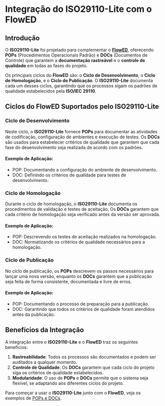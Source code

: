 # Integração do ISO29110-Lite com o FlowED

## Introdução

O **ISO29110-Lite** foi projetado para complementar o [**FlowED**](https://github.com/SysDevTools/FlowED), oferecendo **POPs** (Procedimentos Operacionais Padrão) e **DOCs** (Documentos de Controle) que garantem a **documentação rastreável** e o **controle de qualidade** em todas as fases do projeto.

Os principais ciclos do **FlowED** são: o **Ciclo de Desenvolvimento**, o **Ciclo de Homologação**, e o **Ciclo de Publicação**. O **ISO29110-Lite** documenta cada um desses ciclos, garantindo que os processos sigam os padrões de qualidade estabelecidos pela **ISO/IEC 29110**.

## Ciclos do FlowED Suportados pelo ISO29110-Lite

### **Ciclo de Desenvolvimento**
Neste ciclo, o **ISO29110-Lite** fornece **POPs** para documentar as atividades de codificação, configuração de ambientes e execução de testes. Os **DOCs** são usados para estabelecer critérios de qualidade que garantem que cada fase do desenvolvimento seja realizada de acordo com os padrões.

#### Exemplo de Aplicação:
- POP: Documentando a configuração do ambiente de desenvolvimento.
- DOC: Definindo os critérios de qualidade para testes de desenvolvimento.

### **Ciclo de Homologação**
Durante o ciclo de homologação, o **ISO29110-Lite** documenta os procedimentos de validação e testes de aceitação. Os **DOCs** garantem que cada critério de homologação seja verificado antes da versão ser aprovada.

#### Exemplo de Aplicação:
- POP: Descrevendo os testes de aceitação realizados na homologação.
- DOC: Normatizando os critérios de qualidade necessários para a homologação.

### **Ciclo de Publicação**
No ciclo de publicação, os **POPs** descrevem os passos necessários para lançar uma nova versão, enquanto os **DOCs** garantem que a publicação seja feita de forma consistente, documentada e livre de erros.

#### Exemplo de Aplicação:
- POP: Documentando o processo de preparação para a publicação.
- DOC: Garantindo que todos os critérios de qualidade foram atendidos antes da publicação.

## Benefícios da Integração

A integração entre o **ISO29110-Lite** e o **FlowED** traz os seguintes benefícios:

1. **Rastreabilidade**: Todos os processos são documentados e podem ser auditados a qualquer momento.
2. **Controle de Qualidade**: Os **DOCs** garantem que cada ciclo do projeto siga os critérios de qualidade estabelecidos.
3. **Modularidade**: O uso de **POPs** e **DOCs** permite que o sistema seja flexível, se adaptando aos diferentes ciclos do projeto.

Para começar a usar o **ISO29110-Lite** junto com o **FlowED**, veja os exemplos de [POPs e DOCs](./templates/cycles/README.md).
